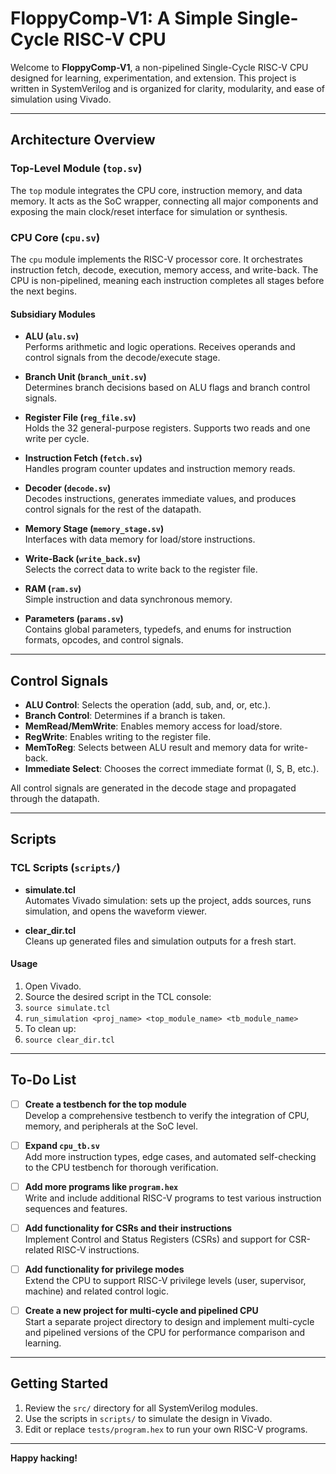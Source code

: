 # FloppyComp-V1: A Simple Single-Cycle RISC-V CPU

Welcome to **FloppyComp-V1**, a non-pipelined Single-Cycle RISC-V CPU designed for learning, experimentation, and extension. This project is written in SystemVerilog and is organized for clarity, modularity, and ease of simulation using Vivado.

---

## Architecture Overview

### Top-Level Module (`top.sv`)

The `top` module integrates the CPU core, instruction memory, and data memory. It acts as the SoC wrapper, connecting all major components and exposing the main clock/reset interface for simulation or synthesis.

### CPU Core (`cpu.sv`)

The `cpu` module implements the RISC-V processor core. It orchestrates instruction fetch, decode, execution, memory access, and write-back. The CPU is non-pipelined, meaning each instruction completes all stages before the next begins.

#### Subsidiary Modules

- **ALU (`alu.sv`)**  
  Performs arithmetic and logic operations. Receives operands and control signals from the decode/execute stage.

- **Branch Unit (`branch_unit.sv`)**  
  Determines branch decisions based on ALU flags and branch control signals.

- **Register File (`reg_file.sv`)**  
  Holds the 32 general-purpose registers. Supports two reads and one write per cycle.

- **Instruction Fetch (`fetch.sv`)**  
  Handles program counter updates and instruction memory reads.

- **Decoder (`decode.sv`)**  
  Decodes instructions, generates immediate values, and produces control signals for the rest of the datapath.

- **Memory Stage (`memory_stage.sv`)**  
  Interfaces with data memory for load/store instructions.

- **Write-Back (`write_back.sv`)**  
  Selects the correct data to write back to the register file.

- **RAM (`ram.sv`)**  
  Simple instruction and data synchronous memory.

- **Parameters (`params.sv`)**  
  Contains global parameters, typedefs, and enums for instruction formats, opcodes, and control signals.

---

## Control Signals

- **ALU Control**: Selects the operation (add, sub, and, or, etc.).
- **Branch Control**: Determines if a branch is taken.
- **MemRead/MemWrite**: Enables memory access for load/store.
- **RegWrite**: Enables writing to the register file.
- **MemToReg**: Selects between ALU result and memory data for write-back.
- **Immediate Select**: Chooses the correct immediate format (I, S, B, etc.).

All control signals are generated in the decode stage and propagated through the datapath.

---

## Scripts

### TCL Scripts (`scripts/`)

- **simulate.tcl**  
  Automates Vivado simulation: sets up the project, adds sources, runs simulation, and opens the waveform viewer.

- **clear_dir.tcl**  
  Cleans up generated files and simulation outputs for a fresh start.

#### Usage

1. Open Vivado.
2. Source the desired script in the TCL console:
3. ```source simulate.tcl```
4. ```run_simulation <proj_name> <top_module_name> <tb_module_name>```
5. To clean up:
6. ```source clear_dir.tcl```

---

## To-Do List

- [ ] **Create a testbench for the top module**  
  Develop a comprehensive testbench to verify the integration of CPU, memory, and peripherals at the SoC level.

- [ ] **Expand `cpu_tb.sv`**  
  Add more instruction types, edge cases, and automated self-checking to the CPU testbench for thorough verification.

- [ ] **Add more programs like `program.hex`**  
  Write and include additional RISC-V programs to test various instruction sequences and features.

- [ ] **Add functionality for CSRs and their instructions**  
  Implement Control and Status Registers (CSRs) and support for CSR-related RISC-V instructions.

- [ ] **Add functionality for privilege modes**  
  Extend the CPU to support RISC-V privilege levels (user, supervisor, machine) and related control logic.

- [ ] **Create a new project for multi-cycle and pipelined CPU**  
  Start a separate project directory to design and implement multi-cycle and pipelined versions of the CPU for performance comparison and learning.

---

## Getting Started

1. Review the `src/` directory for all SystemVerilog modules.
2. Use the scripts in `scripts/` to simulate the design in Vivado.
3. Edit or replace `tests/program.hex` to run your own RISC-V programs.

---

**Happy hacking!**
